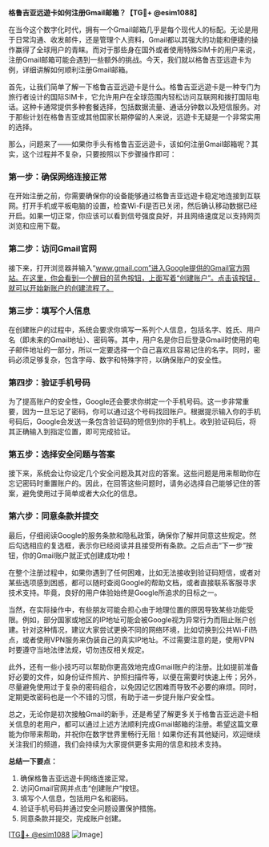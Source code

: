 **格鲁吉亚远遊卡如何注册Gmail邮箱？【TG💪+ @esim1088】**

在当今这个数字化时代，拥有一个Gmail邮箱几乎是每个现代人的标配。无论是用于日常沟通、收发邮件，还是管理个人资料，Gmail都以其强大的功能和便捷的操作赢得了全球用户的青睐。而对于那些身在国外或者使用特殊SIM卡的用户来说，注册Gmail邮箱可能会遇到一些额外的挑战。今天，我们就以格鲁吉亚远遊卡为例，详细讲解如何顺利注册Gmail邮箱。

首先，让我们简单了解一下格鲁吉亚远遊卡是什么。格鲁吉亚远遊卡是一种专门为旅行者设计的国际SIM卡，它允许用户在全球范围内轻松访问互联网和拨打国际电话。这种卡通常提供多种套餐选择，包括数据流量、通话分钟数以及短信服务。对于那些计划在格鲁吉亚或其他国家长期停留的人来说，远遊卡无疑是一个非常实用的选择。

那么，问题来了——如果你手头有格鲁吉亚远遊卡，该如何注册Gmail邮箱呢？其实，这个过程并不复杂，只要按照以下步骤操作即可：

### 第一步：确保网络连接正常

在开始注册之前，你需要确保你的设备能够通过格鲁吉亚远遊卡稳定地连接到互联网。打开手机或平板电脑的设置，检查Wi-Fi是否已关闭，然后确认移动数据已经开启。如果一切正常，你应该可以看到信号强度良好，并且网络速度足以支持网页浏览和应用下载。

### 第二步：访问Gmail官网

接下来，打开浏览器并输入“www.gmail.com”进入Google提供的Gmail官方网站。在这里，你会看到一个醒目的蓝色按钮，上面写着“创建账户”。点击该按钮，就可以开始新账户的创建流程了。

### 第三步：填写个人信息

在创建账户的过程中，系统会要求你填写一系列个人信息，包括名字、姓氏、用户名（即未来的Gmail地址）、密码等。其中，用户名是你日后登录Gmail时使用的电子邮件地址的一部分，所以一定要选择一个自己喜欢且容易记住的名字。同时，密码必须足够复杂，包含字母、数字和特殊字符，以确保账户的安全性。

### 第四步：验证手机号码

为了提高账户的安全性，Google还会要求你绑定一个手机号码。这一步非常重要，因为一旦忘记了密码，你可以通过这个号码找回账户。根据提示输入你的手机号码后，Google会发送一条包含验证码的短信到你的手机上。收到验证码后，将其正确输入到指定位置，即可完成验证。

### 第五步：选择安全问题与答案

接下来，系统会让你设定几个安全问题及其对应的答案。这些问题是用来帮助你在忘记密码时重置账户的。因此，在回答这些问题时，请务必选择自己能够记住的答案，避免使用过于简单或者大众化的信息。

### 第六步：同意条款并提交

最后，仔细阅读Google的服务条款和隐私政策，确保你了解并同意这些规定。然后勾选相应的复选框，表示你已经阅读并且接受所有条款。之后点击“下一步”按钮，你的Gmail账户就正式创建成功啦！

在整个注册过程中，如果你遇到了任何困难，比如无法接收到验证码短信，或者对某些选项感到困惑，都可以随时查阅Google的帮助文档，或者直接联系客服寻求技术支持。毕竟，良好的用户体验始终是Google所追求的目标之一。

当然，在实际操作中，有些朋友可能会担心由于地理位置的原因导致某些功能受限。例如，部分国家或地区的IP地址可能会被Google视为异常行为而阻止账户创建。针对这种情况，建议大家尝试更换不同的网络环境，比如切换到公共Wi-Fi热点，或者使用VPN服务来伪装自己的真实IP地址。不过需要注意的是，使用VPN时要遵守当地法律法规，切勿违反相关规定。

此外，还有一些小技巧可以帮助你更高效地完成Gmail账户的注册。比如提前准备好必要的文件，如身份证件照片、护照扫描件等，以便在需要时快速上传；另外，尽量避免使用过于复杂的密码组合，以免因记忆困难而导致不必要的麻烦。同时，定期更改密码也是一个不错的习惯，有助于进一步提升账户安全性。

总之，无论你是初次接触Gmail的新手，还是希望了解更多关于格鲁吉亚远遊卡相关信息的老用户，都可以通过上述方法顺利完成Gmail邮箱的注册。希望这篇文章能为你带来帮助，并祝你在数字世界里畅行无阻！如果你还有其他疑问，欢迎继续关注我们的频道，我们会持续为大家提供更多实用的信息和技术支持。

**总结一下要点：**
1. 确保格鲁吉亚远遊卡网络连接正常。
2. 访问Gmail官网并点击“创建账户”按钮。
3. 填写个人信息，包括用户名和密码。
4. 验证手机号码并通过安全问题设置保护措施。
5. 同意条款并提交，完成账户创建。

[[TG💪+ @esim1088](https://t.me/s/esim1088) ![Image](https://i.postimg.cc/4NQfJmqS/Snipaste-2025-05-13-00-14-12.png)]